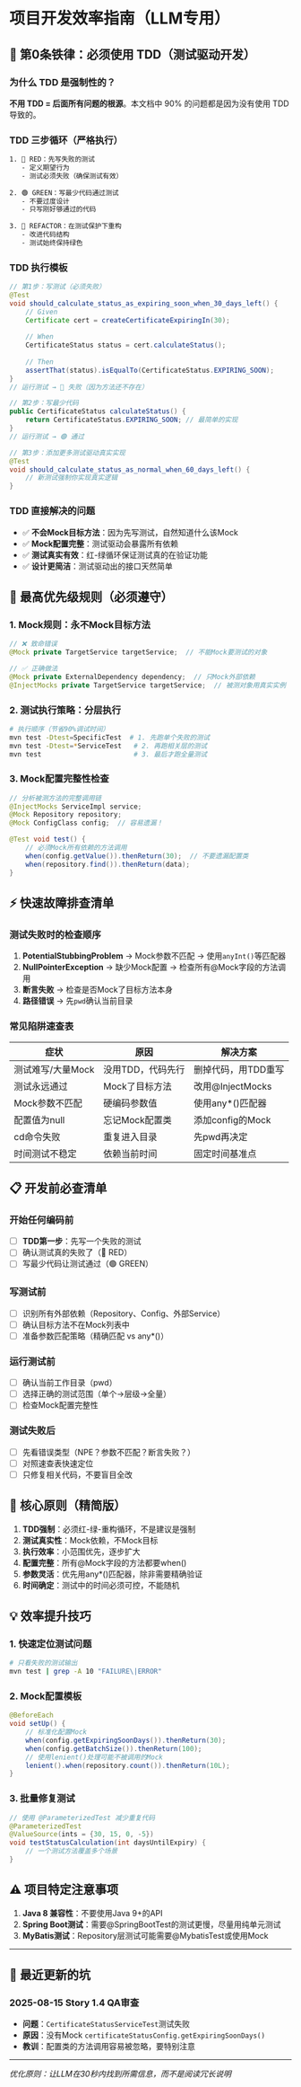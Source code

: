 # 项目开发效率指南（LLM专用）

## 🔴 第0条铁律：必须使用 TDD（测试驱动开发）

### 为什么 TDD 是强制性的？
**不用 TDD = 后面所有问题的根源**。本文档中 90% 的问题都是因为没有使用 TDD 导致的。

### TDD 三步循环（严格执行）
```bash
1. 🔴 RED：先写失败的测试
   - 定义期望行为
   - 测试必须失败（确保测试有效）
   
2. 🟢 GREEN：写最少代码通过测试
   - 不要过度设计
   - 只写刚好够通过的代码
   
3. 🔵 REFACTOR：在测试保护下重构
   - 改进代码结构
   - 测试始终保持绿色
```

### TDD 执行模板
```java
// 第1步：写测试（必须失败）
@Test
void should_calculate_status_as_expiring_soon_when_30_days_left() {
    // Given
    Certificate cert = createCertificateExpiringIn(30);
    
    // When
    CertificateStatus status = cert.calculateStatus();
    
    // Then
    assertThat(status).isEqualTo(CertificateStatus.EXPIRING_SOON);
}
// 运行测试 → 🔴 失败（因为方法还不存在）

// 第2步：写最少代码
public CertificateStatus calculateStatus() {
    return CertificateStatus.EXPIRING_SOON; // 最简单的实现
}
// 运行测试 → 🟢 通过

// 第3步：添加更多测试驱动真实实现
@Test
void should_calculate_status_as_normal_when_60_days_left() {
    // 新测试强制你实现真实逻辑
}
```

### TDD 直接解决的问题
- ✅ **不会Mock目标方法**：因为先写测试，自然知道什么该Mock
- ✅ **Mock配置完整**：测试驱动会暴露所有依赖
- ✅ **测试真实有效**：红-绿循环保证测试真的在验证功能
- ✅ **设计更简洁**：测试驱动出的接口天然简单

## 🚨 最高优先级规则（必须遵守）

### 1. Mock规则：永不Mock目标方法
```java
// ❌ 致命错误
@Mock private TargetService targetService;  // 不能Mock要测试的对象

// ✅ 正确做法
@Mock private ExternalDependency dependency;  // 只Mock外部依赖
@InjectMocks private TargetService targetService;  // 被测对象用真实实例
```

### 2. 测试执行策略：分层执行
```bash
# 执行顺序（节省90%调试时间）
mvn test -Dtest=SpecificTest  # 1. 先跑单个失败的测试
mvn test -Dtest=*ServiceTest   # 2. 再跑相关层的测试
mvn test                       # 3. 最后才跑全量测试
```

### 3. Mock配置完整性检查
```java
// 分析被测方法的完整调用链
@InjectMocks ServiceImpl service;
@Mock Repository repository;  
@Mock ConfigClass config;  // 容易遗漏！

@Test void test() {
    // 必须Mock所有依赖的方法调用
    when(config.getValue()).thenReturn(30);  // 不要遗漏配置类
    when(repository.find()).thenReturn(data);
}
```

## ⚡ 快速故障排查清单

### 测试失败时的检查顺序
1. **PotentialStubbingProblem** → Mock参数不匹配 → 使用`anyInt()`等匹配器
2. **NullPointerException** → 缺少Mock配置 → 检查所有@Mock字段的方法调用
3. **断言失败** → 检查是否Mock了目标方法本身
4. **路径错误** → 先`pwd`确认当前目录

### 常见陷阱速查表
| 症状 | 原因 | 解决方案 |
|-----|------|---------|
| 测试难写/大量Mock | 没用TDD，代码先行 | 删掉代码，用TDD重写 |
| 测试永远通过 | Mock了目标方法 | 改用@InjectMocks |
| Mock参数不匹配 | 硬编码参数值 | 使用any*()匹配器 |
| 配置值为null | 忘记Mock配置类 | 添加config的Mock |
| cd命令失败 | 重复进入目录 | 先pwd再决定 |
| 时间测试不稳定 | 依赖当前时间 | 固定时间基准点 |

## 📋 开发前必查清单

### 开始任何编码前
- [ ] **TDD第一步**：先写一个失败的测试
- [ ] 确认测试真的失败了（🔴 RED）
- [ ] 写最少代码让测试通过（🟢 GREEN）

### 写测试前
- [ ] 识别所有外部依赖（Repository、Config、外部Service）
- [ ] 确认目标方法不在Mock列表中
- [ ] 准备参数匹配策略（精确匹配 vs any*()）

### 运行测试前
- [ ] 确认当前工作目录（pwd）
- [ ] 选择正确的测试范围（单个→层级→全量）
- [ ] 检查Mock配置完整性

### 测试失败后
- [ ] 先看错误类型（NPE？参数不匹配？断言失败？）
- [ ] 对照速查表快速定位
- [ ] 只修复相关代码，不要盲目全改

## 🎯 核心原则（精简版）

1. **TDD强制**：必须红-绿-重构循环，不是建议是强制
2. **测试真实性**：Mock依赖，不Mock目标
3. **执行效率**：小范围优先，逐步扩大
4. **配置完整**：所有@Mock字段的方法都要when()
5. **参数灵活**：优先用any*()匹配器，除非需要精确验证
6. **时间确定**：测试中的时间必须可控，不能随机

## 💡 效率提升技巧

### 1. 快速定位测试问题
```bash
# 只看失败的测试输出
mvn test | grep -A 10 "FAILURE\|ERROR"
```

### 2. Mock配置模板
```java
@BeforeEach
void setUp() {
    // 标准化配置Mock
    when(config.getExpiringSoonDays()).thenReturn(30);
    when(config.getBatchSize()).thenReturn(100);
    // 使用lenient()处理可能不被调用的Mock
    lenient().when(repository.count()).thenReturn(10L);
}
```

### 3. 批量修复测试
```java
// 使用 @ParameterizedTest 减少重复代码
@ParameterizedTest
@ValueSource(ints = {30, 15, 0, -5})
void testStatusCalculation(int daysUntilExpiry) {
    // 一个测试方法覆盖多个场景
}
```

## ⚠️ 项目特定注意事项

1. **Java 8 兼容性**：不要使用Java 9+的API
2. **Spring Boot测试**：需要@SpringBootTest的测试更慢，尽量用纯单元测试
3. **MyBatis测试**：Repository层测试可能需要@MybatisTest或使用Mock

---

## 🔄 最近更新的坑

### 2025-08-15 Story 1.4 QA审查
- **问题**：`CertificateStatusServiceTest`测试失败
- **原因**：没有Mock `certificateStatusConfig.getExpiringSoonDays()`
- **教训**：配置类的方法调用容易被忽略，要特别注意

---

*优化原则：让LLM在30秒内找到所需信息，而不是阅读冗长说明*